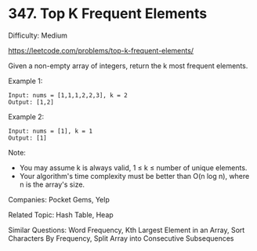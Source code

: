 # 347. Top K Frequent Elements

Difficulty: Medium

https://leetcode.com/problems/top-k-frequent-elements/

Given a non-empty array of integers, return the k most frequent elements.

Example 1:
```
Input: nums = [1,1,1,2,2,3], k = 2
Output: [1,2]
```
Example 2:
```
Input: nums = [1], k = 1
Output: [1]
```

Note: 
* You may assume k is always valid, 1 ≤ k ≤ number of unique elements.
* Your algorithm's time complexity must be better than O(n log n), where n is the array's size.

Companies: Pocket Gems, Yelp

Related Topic: Hash Table, Heap

Similar Questions: Word Frequency, Kth Largest Element in an Array, Sort Characters By Frequency, Split Array into Consecutive Subsequences
